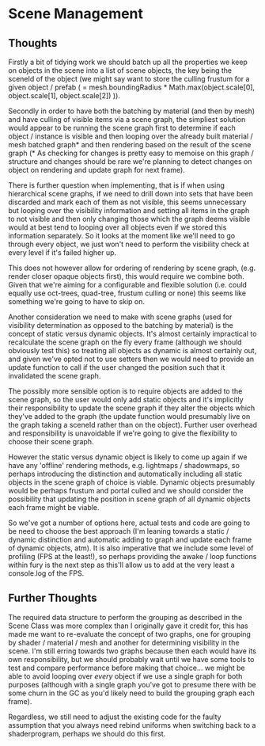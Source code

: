 # Scene Management

## Thoughts

Firstly a bit of tidying work we should batch up all the properties we keep on objects in the scene into a list of scene objects, the key being the sceneId of the object (we might say want to store the culling frustum for a given object / prefab ( = mesh.boundingRadius * Math.max(object.scale[0], object.scale[1], object.scale[2]) )).

Secondly in order to have both the batching by material (and then by mesh) and have culling of visible items via a scene graph, the simpliest solution would appear to be running the scene graph first to determine if each object / instance is visible and then looping over the already built material / mesh batched graph* and then rendering based on the result of the scene graph (* As checking for changes is pretty easy to memoise on this graph / structure and changes should be rare we're planning to detect changes on object on rendering and update graph for next frame).

There is further question when implementing, that is if when using hierarchical scene graphs, if we need to drill down into sets that have been discarded and mark each of them as not visible, this seems unnecessary but looping over the visibility information and setting all items in the graph to not visible and then only changing those which the graph deems visible would at best tend to looping over all objects even if we stored this information separately. So it looks at the moment like we'll need to go through every object, we just won't need to perform the visibility check at every level if it's failed higher up.

This does not however allow for ordering of rendering by scene graph, (e.g. render closer opaque objects first), this would require we combine both. Given that we're aiming for a configurable and flexible solution (i.e. could equally use oct-trees, quad-tree, frustum culling or none) this seems like something we're going to have to skip on.

Another consideration we need to make with scene graphs (used for visibility determination as opposed to the batching by material) is the concept of static versus dynamic objects. It's almost certainly impractical to recalculate the scene graph on the fly every frame (although we should obviously test this) so treating all objects as dynamic is almost certainly out, and given we've opted not to use setters then we would need to provide an update function to call if the user changed the position such that it invalidated the scene graph.

The possibly more sensible option is to require objects are added to the scene graph, so the user would only add static objects and it's implicitly their responsibility to update the scene graph if they alter the objects which they've added to the graph (the update function would presumably live on the graph taking a sceneId rather than on the object). Further user overhead and responsibility is unavoidable if we're going to give the flexibility to choose their scene graph.

However the static versus dynamic object is likely to come up again if we have any 'offline' rendering methods, e.g. lightmaps / shadowmaps, so perhaps introducing the distinction and automatically including all static objects in the scene graph of choice is viable. Dynamic objects presumably would be perhaps frustum and portal culled and we should consider the possibility that updating the position in scene graph of all dynamic objects each frame might be viable.

So we've got a number of options here, actual tests and code are going to be need to choose the best approach (I'm leaning towards a static / dynamic distinction and automatic adding to graph and update each frame of dynamic objects, atm). It is also imperative that we include some level of profiling (FPS at the least!), so perhaps providing the awake / loop functions within fury is the next step as this'll allow us to add at the very least a console.log of the FPS.

## Further Thoughts

The required data structure to perform the grouping as described in the Scene Class was more complex than I originally gave it credit for, this has made me want to re-evaluate the concept of two graphs, one for grouping by shader / material / mesh and another for determining visibility in the scene. I'm still erring towards two graphs because then each would have its own responsibility, but we should probably wait until we have some tools to test and compare performance before making that choice... we might be able to avoid looping over *every* object if we use a single graph for both purposes (although with a single graph you've got to presume there with be some churn in the GC as you'd likely need to build the grouping graph each frame).

Regardless, we still need to adjust the existing code for the faulty assumption that you always need rebind uniforms when switching back to a shaderprogram, perhaps we should do this first.
